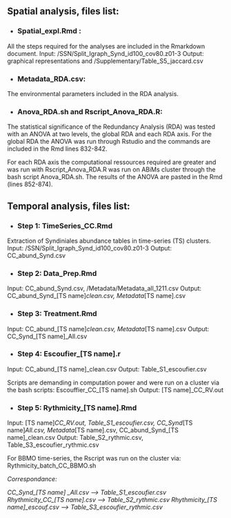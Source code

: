 
## Spatial analysis, files list:
* ### Spatial_expl.Rmd : 
All the steps required for the analyses are included in the Rmarkdown document.
Input: /SSN/Split_Igraph_Synd_id100_cov80.z01-3
Output: graphical representations and /Supplementary/Table_S5_jaccard.csv

* ### Metadata_RDA.csv: 

The environmental parameters included in the RDA analysis.

* ### Anova_RDA.sh and Rscript_Anova_RDA.R:

The statistical significance of the Redundancy Analysis (RDA) was tested with an ANOVA at two levels, the global RDA and each RDA axis. 
For the global RDA the ANOVA was run through Rstudio and the commands are included in the Rmd lines 832-842.

For each RDA axis the computational ressources required are greater and was run with Rscript_Anova_RDA.R was run on ABiMs cluster through the bash script Anova_RDA.sh. The results of the ANOVA are pasted in the Rmd (lines 852-874).


## Temporal analysis, files list:

* ### Step 1: TimeSeries_CC.Rmd
Extraction of Syndiniales abundance tables in time-series (TS) clusters.
Input: /SSN/Split_Igraph_Synd_id100_cov80.z01-3
Output: CC_abund_Synd.csv


* ### Step 2: Data_Prep.Rmd

Input: CC_abund_Synd.csv, /Metadata/Metadata_all_1211.csv
Output: CC_abund_Synd_[TS name]_clean.csv, Metadata_[TS name].csv


* ### Step 3: Treatment.Rmd

Input: CC_abund_[TS name]_clean.csv, Metadata_[TS name].csv
Output: CC_Synd_[TS name]_All.csv


* ### Step 4: Escoufier_[TS name].r

Input: CC_abund_[TS name]_clean.csv
Output: Table_S1_escoufier.csv

Scripts are demanding in computation power and were run on a cluster via the bash scripts: Escouffier_CC_[TS name].sh
Output: [TS name]_CC_RV.out

* ### Step 5: Rythmicity_[TS name].Rmd

Input: [TS name]_CC_RV.out, Table_S1_escoufier.csv, CC_Synd_[TS name]_All.csv, Metadata_[TS name].csv, CC_abund_Synd_[TS name]_clean.csv
Output: Table_S2_rythmic.csv, Table_S3_escoufier_rythmic.csv

For BBMO time-series, the Rscript was run on the cluster via: Rythmicity_batch_CC_BBMO.sh

*Correspondance:*

*CC_Synd_[TS name] _All.csv --> Table_S1_escoufier.csv*
*Rhythmicity_CC_[TS name].csv --> Table_S2_rythmic.csv*
*Rhythmicity_[TS name]_escouf.csv --> Table_S3_escoufier_rythmic.csv*

